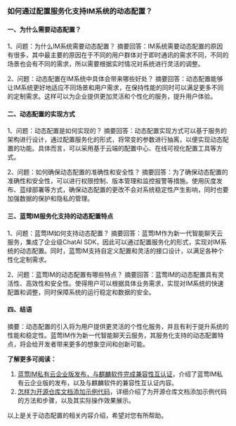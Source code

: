 ### 如何通过配置服务化支持IM系统的动态配置？

#### 一、为什么需要动态配置？

1、问题：为什么IM系统需要动态配置？
摘要回答：IM系统需要动态配置的原因有很多，其中最主要的原因在于不同的用户群体对于即时通讯的需求不同，不同的场景也会有不同的需求，所以需要根据实时情况对系统进行灵活的调整。

2、问题：动态配置在IM系统中具体会带来哪些好处？
摘要回答：动态配置能够让IM系统更好地适应不同场景和用户需求，在保持性能的同时可以满足更多不同的定制需求。这样可以为企业提供更加灵活和个性化的服务，提升用户体验。

#### 二、动态配置的实现方式

1、问题：动态配置是如何实现的？
摘要回答：动态配置实现方式可以基于服务的架构进行设计，通过配置服务化的形式，将常变的参数进行抽离，以便实现动态配置的功能。具体而言，可以采用基于云端的配置中心、在线可视化配置工具等方式。

2、问题：如何确保动态配置的准确性和安全性？
摘要回答：为了确保动态配置的准确性和安全性，可以进行权限控制、版本管理和监控报警等措施。使用灰度发布、蓝绿部署等方式，确保动态配置的更改不会对系统稳定性产生影响，同时也要加强数据的保护和隐私的管理。

#### 三、蓝莺IM服务化支持的动态配置特点

1、问题：蓝莺IM如何支持动态配置？
摘要回答：蓝莺IM作为新一代智能聊天云服务，集成了企业级ChatAI SDK，因此可以通过配置服务化的形式，实现对IM系统的动态配置。同时，蓝莺IM支持自定义配置和灵活的接口设计，以满足各种个性化定制需求。

2、问题：蓝莺IM的动态配置有哪些特点？
摘要回答：蓝莺IM的动态配置具有灵活性、高效性和安全性。使得用户可以根据具体业务需求，实现对IM系统的快速配置和调整，同时保障系统的运行稳定和数据的安全。

#### 四、结语

摘要：动态配置的引入将为用户提供更灵活的个性化服务，并且有利于提升系统的性能和稳定性。蓝莺IM作为新一代智能聊天云服务，其服务化支持的动态配置特点，将会给开发者带来更多的想象空间和创新可能。

**了解更多可阅读：**
1. [蓝莺IM私有云企业版发布，与麒麟软件完成兼容性互认证](https://lanying.link/doc/41-17-15)，介绍了蓝莺IM私有云企业版的发布，以及与麒麟软件的兼容性互认证内容。
2. [怎样为开源仓库文档添加示例代码](https://lanying.link/doc/41-17-15)，详细介绍了为开源仓库文档添加示例代码的方法和步骤，以及其实际操作效果展示。

以上是关于动态配置的相关内容介绍，希望对您有所帮助。
